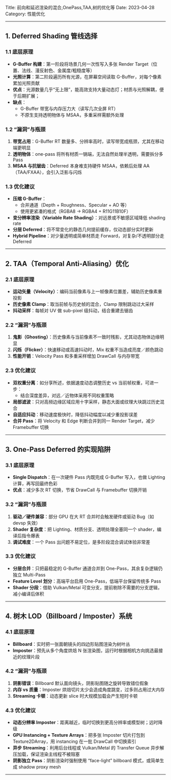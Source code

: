 Title: 前向和延迟渲染的混合,OnePass,TAA,树的优化等
Date: 2023-04-28
Category: 性能优化

---

## 1. Deferred Shading 管线选择

### 1.1 底层原理  
- **G-Buffer 构建**：第一阶段将场景几何一次性写入多张 Render Target（位置、法线、漫反射色、金属度/粗糙度等）  
- **光照计算**：第二阶段遍历所有光源，在屏幕空间读取 G-Buffer，对每个像素累加光照贡献  
- **优点**：光源数量几乎“无上限”，能高效支持大量动态灯；材质与光照解耦，便于后期扩展；  
- **缺点**：  
  - G-Buffer 带宽与内存压力大（读写几次全屏 RT）  
  - 不原生支持透明物体与 MSAA，多重采样需额外处理  

### 1.2 “漏洞”与瓶颈  
1. **带宽占用**：G-Buffer RT 数量多、分辨率高时，读写带宽成瓶颈，尤其在移动端更明显  
2. **透明物体**：one-pass 将所有材质一锅端，无法自然处理半透明，需要拆分多 Pass  
3. **MSAA 与抗锯齿**：Deferred 本身难支持硬件 MSAA，依赖后处理 AA（TAA/FXAA），会引入泛影与闪烁  

### 1.3 优化建议  
- **压缩 G-Buffer**：  
  - 合并通道（Depth + Roughness、Specular + AO 等）  
  - 使用更紧凑的格式（RGBA8 → RGBA4 + R11G11B10F）  
- **变分辨率渲染（Variable Rate Shading）**：对远景或不敏感区域降低 shading rate  
- **分层 Deferred**：将不常变化的静态几何提前缓存，仅动态部分实时更新  
- **Hybrid Pipeline**：对少量透明或简单材质走 Forward，对复杂/不透明部分走 Deferred  

---

## 2. TAA（Temporal Anti-Aliasing）优化

### 2.1 底层原理  
- **运动矢量（Velocity）**：编码当前像素与上一帧像素位置差，辅助历史像素重投影  
- **历史像素 Clamp**：取当前帧与历史帧的混合，Clamp 限制跳动过大采样  
- **抖动采样**：每帧对 UV 做 sub-pixel 级抖动，结合重建去锯齿  

### 2.2 “漏洞”与瓶颈  
1. **鬼影（Ghosting）**：历史像素与当前像素不一致时残影，尤其动态物体边缘明显  
2. **闪烁（Flicker）**：快速移动或高速抖动时，Mix 权重不当造成亮度／颜色跳动  
3. **性能开销**：Velocity Pass 和多重采样增加 DrawCall 与内存带宽  

### 2.3 优化建议  
- **双权重分离**：如分享所述，依据速度动态调整历史 vs 当前帧权重，可进一步：  
  - 结合深度差异，对远／近物体采用不同权重策略  
- **局部滤波**：只对高频边缘区域应用十字采样，静态大面或纹理大块跳过历史混合  
- **自适应抖动**：移动速度极快时，降低抖动幅度以减少重投影误差  
- **合并 Pass**：将 Velocity 和 Edge 判断合并到同一 Render Target，减少 Framebuffer 切换  

---

## 3. One-Pass Deferred 的实现陷阱

### 3.1 底层原理  
- **Single Dispatch**：在一次硬件 Pass 内既完成 G-Buffer 写入，也做 Lighting 计算，再写回最终色彩  
- **优点**：减少多次 RT 切换，节省 DrawCall 与 Framebuffer 切换开销  

### 3.2 “漏洞”与瓶颈  
1. **驱动／硬件兼容**：部分 GPU 在大 RT 合并时会触发硬件或驱动 Bug（如 devsp 失效）  
2. **Shader 复杂度**：把 Lighting、材质分支、透明处理全塞同一个 shader，编译后指令爆表  
3. **调试难度**：一个 Pass 出问题不易定位，是多阶段混合调试体验非常差  

### 3.3 优化建议  
- **分层合并**：只把最稳定的 G-Buffer 通道合并到 One-Pass，其余复杂逻辑仍独立 Multi-Pass  
- **Feature Level 划分**：高端平台启用 One-Pass，低端平台保留传统多 Pass  
- **Shader 分段**：借助 Vulkan/Metal 可变分支，提前剔除不需要的分支逻辑，减小编译后体积  

---

## 4. 树木 LOD（Billboard / Imposter）系统

### 4.1 底层原理  
- **Billboard**：实时把一张面朝镜头的四边形贴图渲染为树叶丛  
- **Imposter**：预先从多个角度烘焙 N 张渲染图，运行时根据相机方向挑选最接近的纹理片段  

### 4.2 “漏洞”与瓶颈  
1. **阴影错误**：Billboard 默认面向镜头，阴影贴图随之旋转导致错位假象  
2. **内存 vs 质量**：Imposter 烘焙切片太少会造成角度跳变，过多则占用过大内存  
3. **Streaming 卡顿**：动态更新 slice 时大规模加载会产生短时卡顿  

### 4.3 优化建议  
- **动态分辨率 Imposter**：距离越近，临时切换到更高分辨率或模型树；远时降级  
- **GPU Instancing + Texture Arrays**：把多张 Imposter 切片打包到 Texture2DArray，用 instancing 在一批 DrawCall 中切换索引  
- **异步 Streaming**：利用后台线程或 Vulkan/Metal 的 Transfer Queue 异步解压加载，保证渲染主线程不被阻塞  
- **阴影独立 Pass**：阴影渲染时强制使用 “face-light” billboard 模式，或简单生成 shadow proxy mesh  

---
